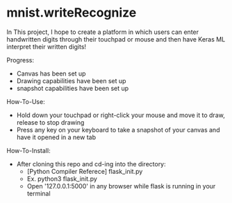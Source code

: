 # mnist.writeRecognize

In This project, I hope to create a platform in which users can enter handwritten digits through their touchpad or mouse and then have Keras ML interpret their written digits!

Progress:
 - Canvas has been set up
 - Drawing capabilities have been set up
 - snapshot capabilities have been set up

How-To-Use:
 - Hold down your touchpad or right-click your mouse and move it to draw, release to stop drawing
 - Press any key on your keyboard to take a snapshot of your canvas and have it opened in a new tab

How-To-Install:
 - After cloning this repo and cd-ing into the directory:
   - [Python Compiler Referece] flask_init.py
    - Ex. python3 flask_init.py
   - Open '127.0.0.1:5000' in any browser while flask is running in your terminal
